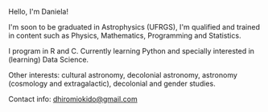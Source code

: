 Hello, I'm Daniela!  

I'm soon to be graduated in Astrophysics (UFRGS), I'm qualified and trained in content such as Physics, Mathematics, Programming and Statistics.  

I program in R and C. Currently learning Python and specially interested in (learning) Data Science.

Other interests: cultural astronomy, decolonial astronomy, astronomy (cosmology and extragalactic), decolonial and gender studies.  

Contact info: dhiromiokido@gmail.com  

<!---
hiromiokido/hiromiokido is a ✨ special ✨ repository because its `README.md` (this file) appears on your GitHub profile.
You can click the Preview link to take a look at your changes.
--->
